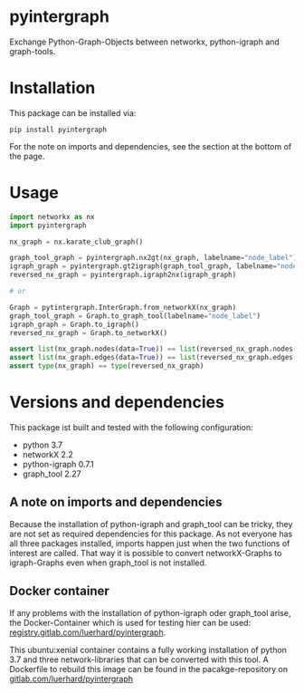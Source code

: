# pyintergraph

Exchange Python-Graph-Objects between networkx, python-igraph and graph-tools. 

# Installation 
This package can be installed via:
```
pip install pyintergraph
```
For the note on imports and dependencies, see the section at the bottom of the page. 

# Usage

```python
import networkx as nx
import pyintergraph

nx_graph = nx.karate_club_graph()

graph_tool_graph = pyintergraph.nx2gt(nx_graph, labelname="node_label")
igraph_graph = pyintergraph.gt2igraph(graph_tool_graph, labelname="node_label")
reversed_nx_graph = pyintergraph.igraph2nx(igraph_graph)

# or

Graph = pytintergraph.InterGraph.from_networkX(nx_graph)
graph_tool_graph = Graph.to_graph_tool(labelname="node_label")
igraph_graph = Graph.to_igraph()
reversed_nx_graph = Graph.to_networkX()

assert list(nx_graph.nodes(data=True)) == list(reversed_nx_graph.nodes(data=True))
assert list(nx_graph.edges(data=True)) == list(reversed_nx_graph.edges(data=True))
assert type(nx_graph) == type(reversed_nx_graph)

```

# Versions and dependencies
This package ist built and tested with the following configuration:
- python 3.7
- networkX 2.2
- python-igraph 0.7.1
- graph_tool 2.27

## A note on imports and dependencies

Because the installation of python-igraph and graph_tool can be tricky, they are not set as required dependencies for this package. As not everyone has all three packages installed, imports happen just when the two functions of interest are called. That way it is possible to convert networkX-Graphs to igraph-Graphs even when graph_tool is not installed.

## Docker container

If any problems with the installation of python-igraph oder graph_tool arise, the Docker-Container which is used for testing hier can be used: [registry.gitlab.com/luerhard/pyintergraph](https://gitlab.com/luerhard/pyintergraph/container_registry). 

This ubuntu:xenial container contains a fully working installation of python 3.7 and three network-libraries that can be converted with this tool. A Dockerfile to rebuild this image can be found in the pacakge-repository on [gitlab.com/luerhard/pyintergraph](https://gitlab.com/luerhard/pyintergraph)
